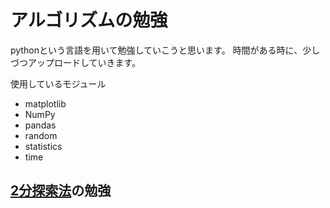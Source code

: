 # アルゴリズムの勉強
pythonという言語を用いて勉強していこうと思います。
時間がある時に、少しづつアップロードしていきます。

使用しているモジュール
- matplotlib
- NumPy
- pandas
- random
- statistics
- time

## [2分探索法](https://github.com/nmurata-ja/study-algorithm/blob/main/binary%20search.ipynb)の勉強
